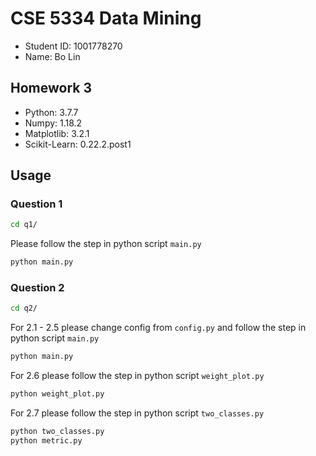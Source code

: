 # CSE 5334 Data Mining

- Student ID: 1001778270
- Name: Bo Lin

## Homework 3

- Python: 3.7.7
- Numpy: 1.18.2
- Matplotlib: 3.2.1
- Scikit-Learn: 0.22.2.post1

## Usage

### Question 1

```sh
cd q1/
```

Please follow the step in python script `main.py`

```sh
python main.py
```

### Question 2

```sh
cd q2/
```

For 2.1 - 2.5 please change config from `config.py` and follow the step in python script `main.py`

```sh
python main.py
```

For 2.6 please follow the step in python script `weight_plot.py`

```sh
python weight_plot.py
```

For 2.7 please follow the step in python script `two_classes.py`

```sh
python two_classes.py
python metric.py
```
